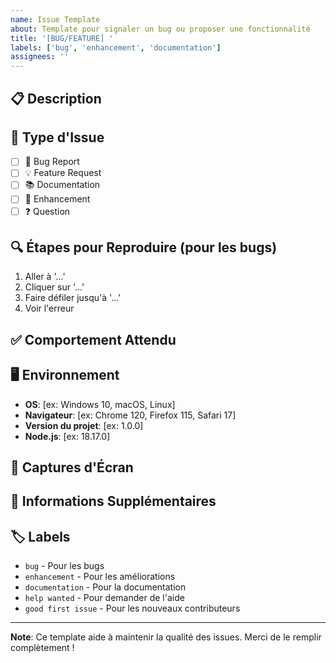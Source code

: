 ```yaml
---
name: Issue Template
about: Template pour signaler un bug ou proposer une fonctionnalité
title: '[BUG/FEATURE] '
labels: ['bug', 'enhancement', 'documentation']
assignees: ''
---
```


## 📋 Description

<!-- Décrivez clairement le problème ou la fonctionnalité proposée -->

## 🎯 Type d'Issue

- [ ] 🐛 Bug Report
- [ ] 💡 Feature Request
- [ ] 📚 Documentation
- [ ] 🔧 Enhancement
- [ ] ❓ Question

## 🔍 Étapes pour Reproduire (pour les bugs)

<!-- Si c'est un bug, décrivez les étapes pour le reproduire -->

1. Aller à '...'
2. Cliquer sur '...'
3. Faire défiler jusqu'à '...'
4. Voir l'erreur

## ✅ Comportement Attendu

<!-- Décrivez ce qui devrait se passer -->

## 🖥️ Environnement

- **OS**: [ex: Windows 10, macOS, Linux]
- **Navigateur**: [ex: Chrome 120, Firefox 115, Safari 17]
- **Version du projet**: [ex: 1.0.0]
- **Node.js**: [ex: 18.17.0]

## 📸 Captures d'Écran

<!-- Si applicable, ajoutez des captures d'écran -->

## 📝 Informations Supplémentaires

<!-- Toute autre information pertinente -->

## 🏷️ Labels

<!-- Ajoutez les labels appropriés -->
- `bug` - Pour les bugs
- `enhancement` - Pour les améliorations
- `documentation` - Pour la documentation
- `help wanted` - Pour demander de l'aide
- `good first issue` - Pour les nouveaux contributeurs

---

**Note**: Ce template aide à maintenir la qualité des issues. Merci de le remplir complètement !
